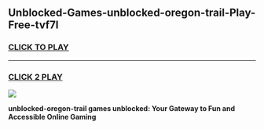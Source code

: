 
## Unblocked-Games-unblocked-oregon-trail-Play-Free-tvf7l
<h3>
<a href="https://premium76.site?title=unblocked-oregon-trail&ref=18A1">CLICK TO PLAY</a></h3>
<hr>

<h3>
<a href="https://premium76.site?title=unblocked-oregon-trail&ref=18A1">CLICK 2 PLAY</a>
  
</h3>

<a href="https://premium76.site?title=unblocked-oregon-trail&ref=18A1"><img src="https://clearcache.store/games.png"></a>


**unblocked-oregon-trail games unblocked: Your Gateway to Fun and Accessible Online Gaming**
